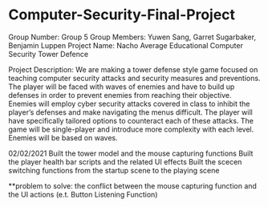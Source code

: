# Computer-Security-Final-Project

Group Number: Group 5
Group Members: Yuwen Sang, Garret Sugarbaker, Benjamin Luppen
Project Name: Nacho Average Educational Computer Security Tower Defence

Project Description:
We are making a tower defense style game focused on teaching computer security attacks and security measures and preventions. 
The player will be faced with waves of enemies and have to build up defenses in order to prevent enemies from reaching their objective. 
Enemies will employ cyber security attacks covered in class to inhibit the player’s defenses and make navigating the menus difficult. 
The player will have specifically tailored options to counteract each of these attacks. 
The game will be single-player and introduce more complexity with each level. Enemies will be based on waves.

02/02/2021
Built the tower model and the mouse capturing functions
Built the player health bar scripts and the related UI effects
Built the scecen switching functions from the startup scene to the playing scene

**problem to solve: the conflict between the mouse capturing function and the UI actions (e.t. Button Listening Function)

